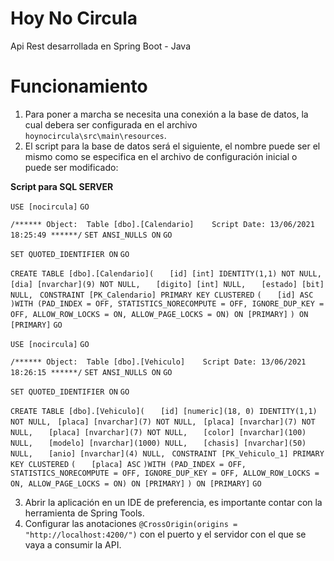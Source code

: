 # Hoy No Circula
Api Rest desarrollada en Spring Boot - Java

# Funcionamiento
1. Para poner a marcha se necesita una conexión a la base de datos, la cual debera ser configurada en el archivo `hoynocircula\src\main\resources`.
2. El script para la base de datos será el siguiente, el nombre puede ser el mismo como se especifica en el archivo de configuración inicial o puede ser modificado:

**Script para SQL SERVER**

`USE [nocircula]`
`GO`

`/****** Object:  Table [dbo].[Calendario]    Script Date: 13/06/2021 18:25:49 ******/`
`SET ANSI_NULLS ON`
`GO`

`SET QUOTED_IDENTIFIER ON`
`GO`

`CREATE TABLE [dbo].[Calendario](`
`	[id] [int] IDENTITY(1,1) NOT NULL,`
`	[dia] [nvarchar](9) NOT NULL,`
`	[digito] [int] NULL,`
`	[estado] [bit] NULL,`
` CONSTRAINT [PK_Calendario] PRIMARY KEY CLUSTERED` 
`(`
`	[id] ASC`
`)WITH (PAD_INDEX = OFF, STATISTICS_NORECOMPUTE = OFF, IGNORE_DUP_KEY = OFF, ALLOW_ROW_LOCKS = ON, ALLOW_PAGE_LOCKS = ON) ON [PRIMARY]`
`) ON [PRIMARY]`
`GO`

`USE [nocircula]`
`GO`

`/****** Object:  Table [dbo].[Vehiculo]    Script Date: 13/06/2021 18:26:15 ******/`
`SET ANSI_NULLS ON`
`GO`

`SET QUOTED_IDENTIFIER ON`
`GO`

`CREATE TABLE [dbo].[Vehiculo](`
`	[id] [numeric](18, 0) IDENTITY(1,1) NOT NULL,`
` [placa] [nvarchar](7) NOT NULL,`
` [placa] [nvarchar](7) NOT NULL,`
`	[placa] [nvarchar](7) NOT NULL,`
`	[color] [nvarchar](100) NULL,`
`	[modelo] [nvarchar](1000) NULL,`
`	[chasis] [nvarchar](50) NULL,`
`	[anio] [nvarchar](4) NULL,`
` CONSTRAINT [PK_Vehiculo_1] PRIMARY KEY CLUSTERED`
`(`
`	[placa] ASC`
`)WITH (PAD_INDEX = OFF, STATISTICS_NORECOMPUTE = OFF, IGNORE_DUP_KEY = OFF, ALLOW_ROW_LOCKS = ON, ALLOW_PAGE_LOCKS = ON) ON [PRIMARY]`
`) ON [PRIMARY]`
`GO`

3. Abrir la aplicación en un IDE de preferencia, es importante contar con la herramienta de Spring Tools.
4. Configurar las anotaciones `@CrossOrigin(origins = "http://localhost:4200/")` con el puerto y el servidor con el que se vaya a consumir la API.

